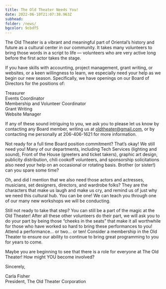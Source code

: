 ```yaml
---
title: The Old Theater Needs You!
date: 2022-06-10T21:07:38.963Z
subhead:
folder: /news/
bgcolor: 9cbdf5
---
```



The Old Theater is a vibrant and meaningful part of Oriental’s history and future as a cultural center in our community.  It takes many volunteers to bring those words in a script to life — volunteers who are very active long before the first actor takes the stage.

If you have skills with accounting, project management, grant writing, or websites, or a keen willingness to learn, we especially need your help as we begin our new season.  Specifically, we have openings on our Board of Directors for the positions of: 

Treasurer  
Events Coordinator  
Membership and Volunteer Coordinator  
Grant Writing  
Website Manager  

If any of these sound intriguing to you, we ask you to please let us know by contacting any Board member, writing us at oldtheater@gmail.com, or by contacting me personally at 206-406-1621 for more information. 

Not ready for a full time Board position commitment?  That’s okay!  We still need you!  Many of our departments, including Tech Services (lighting and sound), Front of the House (greeters and ticket takers), graphic art design, publicity distribution, chili cookoff volunteers, and sponsorship solicitations also need your help on an occasional or rotating basis.  Brother (or sister!) can you spare some time?

Oh, and did I mention that we also need those actors and actresses, musicians, set designers, directors, and wardrobe folks?  They are the characters that make us laugh and make us cry, and remind us of just why we need this cultural hub.  You can be one!  We can teach you through one of our many new workshops we will be conducting.

Still not ready to take that step?  You can still be a part of the magic at the Old Theater!  After all these other volunteers do their part, we will ask you to do your part by being those “cheeks in the seats” that make it all worthwhile for those who have worked so hard to bring these performances to you!  Attend a performance… or two… or ten!  Consider a membership in the Old Theater to ensure our ability to continue to bring great programming to you for years to come.

Maybe you are beginning to see that there is a role for everyone at The Old Theater!  How might YOU become involved?


Sincerely,


Carla Fisher   
President, The Old Theater Corporation
